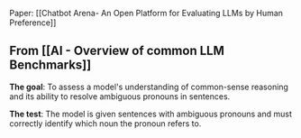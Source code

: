 Paper: [[Chatbot Arena- An Open Platform for Evaluating LLMs by Human Preference]]

## From [[AI - Overview of common LLM Benchmarks]]
**The goal**: To assess a model's understanding of common-sense reasoning and its ability to resolve ambiguous pronouns in sentences.

**The test**: The model is given sentences with ambiguous pronouns and must correctly identify which noun the pronoun refers to.

